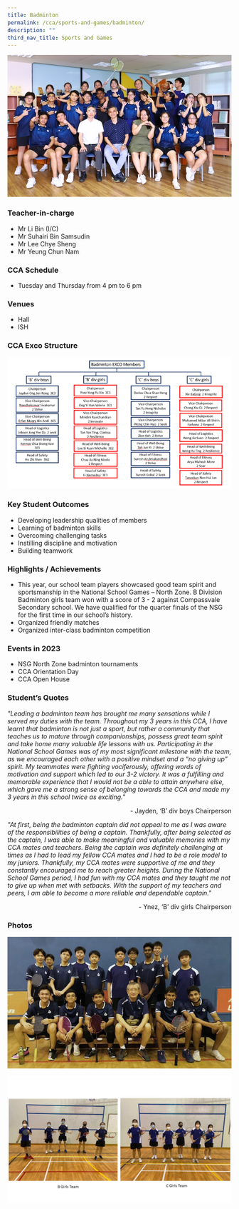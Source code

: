 ```yaml
---
title: Badminton
permalink: /cca/sports-and-games/badminton/
description: ""
third_nav_title: Sports and Games
---
```

![](/images/StudDevelopment/CCAs/SportsGames/Badminton/2023/badminton_2023.JPG)

### Teacher-in-charge
* Mr Li Bin (I/C)    
* Mr Suhairi Bin Samsudin
* Mr Lee Chye Sheng
* Mr Yeung Chun Nam   


### CCA Schedule
* Tuesday and Thursday from 4 pm to 6 pm

### Venues
* Hall
* ISH

### CCA Exco Structure

![](/images/StudDevelopment/CCAs/SportsGames/Badminton/2023/exco2023.png)

### Key Student Outcomes

* Developing leadership qualities of members
* Learning of badminton skills
* Overcoming challenging tasks 
* Instilling discipline and motivation 
* Building teamwork  


### Highlights / Achievements

* This year, our school team players showcased good team spirit and sportsmanship in the National School Games – North Zone. B Division Badminton girls team won with a score of 3 - 2 against Compassvale Secondary school. We have qualified for the quarter finals of the NSG for the first time in our school’s history.             
* Organized friendly matches
* Organized inter-class badminton competition   


### Events in 2023

* NSG North Zone badminton tournaments
* CCA Orientation Day   
* CCA Open House              


### Student’s Quotes

*"Leading a badminton team has brought me many sensations while I served my duties with the team. Throughout my 3 years in this CCA, I have learnt that badminton is not just a sport, but rather a community that teaches us to mature through companionships, possess great team spirit and take home many valuable life lessons with us. Participating in the National School Games was of my most significant milestone with the team, as we encouraged each other with a positive mindset and a “no giving up” spirit. My teammates were fighting vociferously, offering words of motivation and support which led to our 3-2 victory. It was a fulfilling and memorable experience that I would not be a able to attain anywhere else, which gave me a strong sense of belonging towards the CCA and made my 3 years in this school twice as exciting."*

<div style="text-align:right">- Jayden, ‘B’ div boys Chairperson</div>

*"At first, being the badminton captain did not appeal to me as I was aware of the responsibilities of being a captain. Thankfully, after being selected as the captain, I was able to make meaningful and valuable memories with my CCA mates and teachers. Being the captain was definitely challenging at times as I had to lead my fellow CCA mates and I had to be a role model to my juniors. Thankfully, my CCA mates were supportive of me and they constantly encouraged me to reach greater heights. During the National School Games period, I had fun with my CCA mates and they taught me not to give up when met with setbacks. With the support of my teachers and peers, I am able to become a more reliable and dependable captain."*

<div style="text-align:right">- Ynez, ‘B’ div girls Chairperson</div>

### Photos


![](/images/StudDevelopment/CCAs/SportsGames/Badminton/2023/b_boys_team_1.jpg)

![](/images/StudDevelopment/CCAs/SportsGames/Badminton/Badminton-2.jpg)